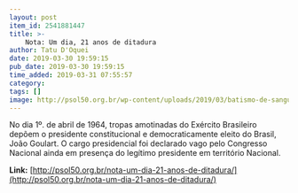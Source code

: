 ```yaml
---
layout: post
item_id: 2541881447
title: >-
    Nota: Um dia, 21 anos de ditadura
author: Tatu D'Oquei
date: 2019-03-30 19:59:15
pub_date: 2019-03-30 19:59:15
time_added: 2019-03-31 07:55:57
category: 
tags: []
image: http://psol50.org.br/wp-content/uploads/2019/03/batismo-de-sangue.jpg
---
```


No dia 1º. de abril de 1964, tropas amotinadas do Exército Brasileiro depõem o presidente constitucional e democraticamente eleito do Brasil, João Goulart. O cargo presidencial foi declarado vago pelo Congresso Nacional ainda em presença do legítimo presidente em território Nacional.

**Link:** [http://psol50.org.br/nota-um-dia-21-anos-de-ditadura/](http://psol50.org.br/nota-um-dia-21-anos-de-ditadura/)

